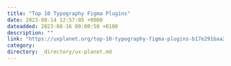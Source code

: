 ```yaml
---
title: "Top 10 Typography Figma Plugins"
date: 2023-08-14 12:57:05 +0000
dateadded: 2023-08-16 00:00:50 +0100
description: ""
link: "https://uxplanet.org/top-10-typography-figma-plugins-b17e291baa25?source=rss----819cc2aaeee0---4"
category:
directory: _directory/ux-planet.md
---
```


